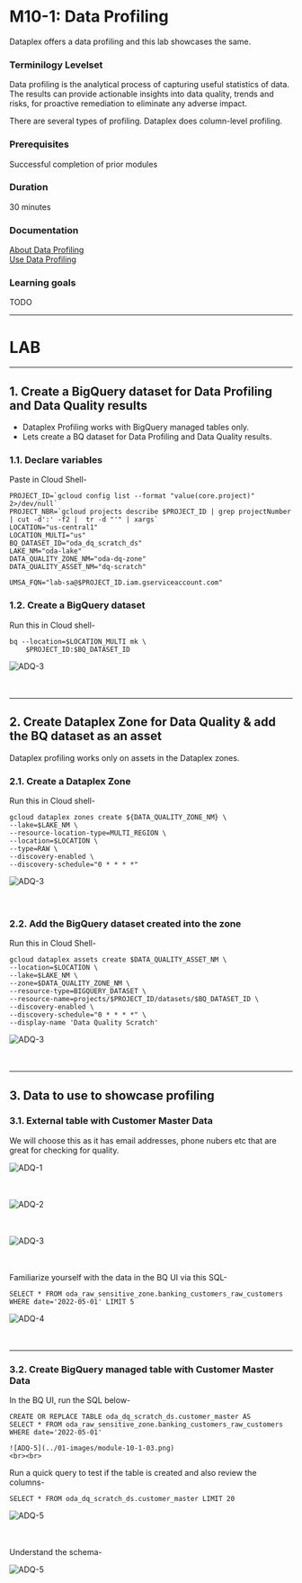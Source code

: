 # M10-1: Data Profiling

Dataplex offers a data profiling and this lab showcases the same.

### Terminilogy Levelset

Data profiling is the analytical process of capturing useful statistics of data. The results can provide actionable insights into data quality, trends and risks, for proactive remediation to eliminate any adverse impact.


There are several types of profiling. Dataplex does column-level profiling.

### Prerequisites

Successful completion of prior modules

### Duration

30 minutes

### Documentation 

[About Data Profiling](https://cloud.google.com/dataplex/docs/data-profiling-overview)<br>
[Use Data Profiling](https://cloud.google.com/dataplex/docs/use-data-profiling)<br>


### Learning goals

TODO



<hr>

# LAB

<hr>

## 1. Create a BigQuery dataset for Data Profiling and Data Quality results

- Dataplex Profiling works with BigQuery managed tables only.
- Lets create a BQ dataset for Data Profiling and Data Quality results.


### 1.1. Declare variables

Paste in Cloud Shell-
```
PROJECT_ID=`gcloud config list --format "value(core.project)" 2>/dev/null`
PROJECT_NBR=`gcloud projects describe $PROJECT_ID | grep projectNumber | cut -d':' -f2 |  tr -d "'" | xargs`
LOCATION="us-central1"
LOCATION_MULTI="us"
BQ_DATASET_ID="oda_dq_scratch_ds"
LAKE_NM="oda-lake"
DATA_QUALITY_ZONE_NM="oda-dq-zone"
DATA_QUALITY_ASSET_NM="dq-scratch"

UMSA_FQN="lab-sa@$PROJECT_ID.iam.gserviceaccount.com"

```

### 1.2. Create a BigQuery dataset

Run this in Cloud shell-
```
bq --location=$LOCATION_MULTI mk \
    $PROJECT_ID:$BQ_DATASET_ID
```

![ADQ-3](../01-images/module-10-1-00.png)   
<br><br>


<hr>

## 2. Create Dataplex Zone for Data Quality & add the BQ dataset as an asset

Dataplex profiling works only on assets in the Dataplex zones.

### 2.1. Create a Dataplex Zone

Run this in Cloud shell-
```
gcloud dataplex zones create ${DATA_QUALITY_ZONE_NM} \
--lake=$LAKE_NM \
--resource-location-type=MULTI_REGION \
--location=$LOCATION \
--type=RAW \
--discovery-enabled \
--discovery-schedule="0 * * * *"
```

![ADQ-3](../01-images/module-10-1-01.png)   
<br><br>

### 2.2. Add the BigQuery dataset created into the zone

Run this in Cloud Shell-
```
gcloud dataplex assets create $DATA_QUALITY_ASSET_NM \
--location=$LOCATION \
--lake=$LAKE_NM \
--zone=$DATA_QUALITY_ZONE_NM \
--resource-type=BIGQUERY_DATASET \
--resource-name=projects/$PROJECT_ID/datasets/$BQ_DATASET_ID \
--discovery-enabled \
--discovery-schedule="0 * * * *" \
--display-name 'Data Quality Scratch'

```

![ADQ-3](../01-images/module-10-1-02.png)   
<br><br>

<hr>

## 3. Data to use to showcase profiling

### 3.1. External table with Customer Master Data

We will choose this as it has email addresses, phone nubers etc that are great for checking for quality.

![ADQ-1](../01-images/module-11-1-01.png)   
<br><br>

![ADQ-2](../01-images/module-11-1-02.png)   
<br><br>

![ADQ-3](../01-images/module-11-1-03.png)   
<br><br>


Familiarize yourself with the data in the BQ UI via this SQL-
```
SELECT * FROM oda_raw_sensitive_zone.banking_customers_raw_customers WHERE date='2022-05-01' LIMIT 5
```

![ADQ-4](../01-images/module-11-1-04.png)   
<br><br>

<hr>


### 3.2. Create BigQuery managed table with Customer Master Data

In the BQ UI, run the SQL below-
```
CREATE OR REPLACE TABLE oda_dq_scratch_ds.customer_master AS
SELECT * FROM oda_raw_sensitive_zone.banking_customers_raw_customers WHERE date='2022-05-01'

![ADQ-5](../01-images/module-10-1-03.png)   
<br><br>
```

Run a quick query to test if the table is created and also review the columns-
```
SELECT * FROM oda_dq_scratch_ds.customer_master LIMIT 20
```

![ADQ-5](../01-images/module-10-1-04.png)   
<br><br>

Understand the schema-

![ADQ-5](../01-images/module-10-1-05.png)   
<br><br>

